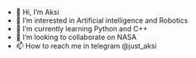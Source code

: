 - 👋 Hi, I’m Aksi
- 👀 I’m interested in Artificial intelligence and Robotics
- 🌱 I’m currently learning Python and C++
- 💞️ I’m looking to collaborate on NASA
- 📫 How to reach me in telegram @just_aksi

<!---
aksaule-bagytzhanova/aksaule-bagytzhanova is a ✨ special ✨ repository because its `README.md` (this file) appears on your GitHub profile.
You can click the Preview link to take a look at your changes.
--->
